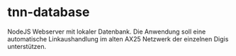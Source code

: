 # tnn-database
NodeJS Webserver mit lokaler Datenbank.
Die Anwendung soll eine automatische Linkaushandlung im alten AX25 Netzwerk der einzelnen Digis unterstützen.
